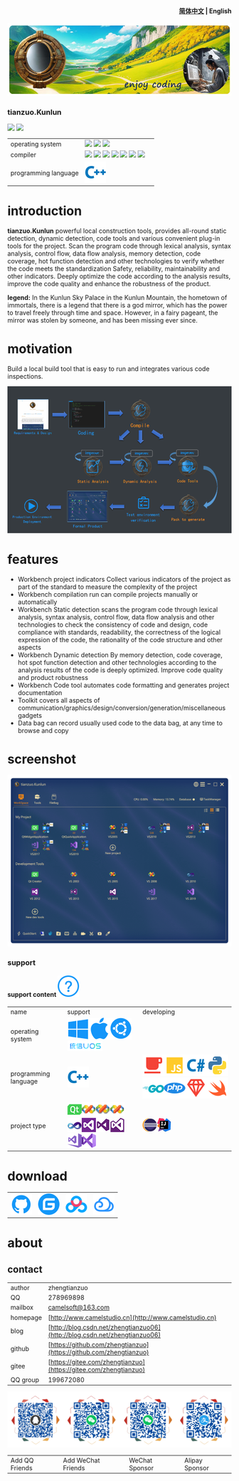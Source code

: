 ﻿<h4 align="right"><strong><a href="README.md">简体中文</a></strong> | English</h4>

![](./common/logo_devs.jpg)

### tianzuo.Kunlun

![](https://img.shields.io/badge/release-2.0.0.0-blue.svg)
![](https://img.shields.io/badge/date-24.1.1-orange.svg)

||||
|--|--|--|
|operating system|![](https://img.shields.io/badge/os-windows_7+-blue.svg) ![](https://img.shields.io/badge/os-macos_10.14+-lightgrey.svg) ![](https://img.shields.io/badge/os-ubuntu_20.04+-orange.svg) ||
|compiler|![](https://img.shields.io/badge/c++-11-blue.svg) ![](https://img.shields.io/badge/msvc-14.0-blue.svg) ![](https://img.shields.io/badge/msvc-14.1-blue.svg) ![](https://img.shields.io/badge/msvc-14.2-blue.svg) ![](https://img.shields.io/badge/msvc-14.3-blue.svg) ![](https://img.shields.io/badge/llvm-10.0-lightgrey.svg) ![](https://img.shields.io/badge/gcc-9.4-orange.svg)||
|programming language|![](common/Language_cpp.svg)|

# introduction

**tianzuo.Kunlun** powerful local construction tools, provides all-round static detection, dynamic detection, code tools and various convenient plug-in tools for the project. Scan the program code through lexical analysis, syntax analysis, control flow, data flow analysis, memory detection, code coverage, hot function detection and other technologies to verify whether the code meets the standardization Safety, reliability, maintainability and other indicators. Deeply optimize the code according to the analysis results, improve the code quality and enhance the robustness of the product.

**legend:**
In the Kunlun Sky Palace in the Kunlun Mountain, the hometown of immortals, there is a legend that there is a god mirror, which has the power to travel freely through time and space. However, in a fairy pageant, the mirror was stolen by someone, and has been missing ever since.

# motivation
Build a local build tool that is easy to run and integrates various code inspections.

![](./images_en/cap000.png)

# features
- Workbench project indicators Collect various indicators of the project as part of the standard to measure the complexity of the project
- Workbench compilation run can compile projects manually or automatically
- Workbench Static detection scans the program code through lexical analysis, syntax analysis, control flow, data flow analysis and other technologies to check the consistency of code and design, code compliance with standards, readability, the correctness of the logical expression of the code, the rationality of the code structure and other aspects
- Workbench Dynamic detection By memory detection, code coverage, hot spot function detection and other technologies according to the analysis results of the code is deeply optimized. Improve code quality and product robustness
- Workbench Code tool automates code formatting and generates project documentation
- Toolkit covers all aspects of communication/graphics/design/conversion/generation/miscellaneous gadgets
- Data bag can record usually used code to the data bag, at any time to browse and copy

# screenshot
![](./images_en/cap001.png)

### support
#### support content ![](./common/com_btnHelp.svg)


||||
|--|--|--|
|name|support|developing|
|operating system|![](./common/windows.svg)![](./common/macos.svg)![](./common/ubuntu.svg)![](./common/uos.png)||
|programming language|![](./common/Language_cpp.svg)|![](./common/Language_java.svg)![](./common/Language_js.svg)![](./common/Language_csharp.svg)![](./common/Language_python.svg)![](./common/Language_go.svg)![](./common/Language_php.svg)![](./common/Language_ruby.svg)![](./common/Language_swift.svg)|
|project type|![](./common/IDE_Qt.png)![](./common/IDE_VS2003.png)![](./common/IDE_VS2005.png)![](./common/IDE_VS2008.png)![](./common/IDE_VS2010.png)![](./common/IDE_VS2012.png)![](./common/IDE_VS2013.png)![](./common/IDE_VS2015.png)![](./common/IDE_VS2017.png)![](./common/IDE_VS2019.png)|![](./common/IDE_ECLIPSE.png)![](./common/IDE_IntellijIDEA.png)|

# download

|||||
|--|--|--|--|
|[![download](common/com_btnGitHub.svg)](https://github.com/zhengtianzuo/tianzuo.Kunlun/releases)|[![download](common/com_btnGitee.svg)](https://gitee.com/zhengtianzuo/tianzuo.Kunlun/releases)|[![download](common/down_baidu.svg)](https://pan.baidu.com/s/1Abnr2yTAHukV8AyX2-ZK1A?pwd=1234)|[![download](common/down_weiyun.svg)](https://share.weiyun.com/1WNeAnwL)|


# about
## contact

||||
|--|--|--|
|author|zhengtianzuo||
|QQ|278969898||
|mailbox|camelsoft@163.com||
|homepage|[http://www.camelstudio.cn](http://www.camelstudio.cn)||
|blog|[http://blog.csdn.net/zhengtianzuo06](http://blog.csdn.net/zhengtianzuo06)||
|github|[https://github.com/zhengtianzuo](https://github.com/zhengtianzuo)||
|gitee|[https://gitee.com/zhengtianzuo](https://gitee.com/zhengtianzuo)||
|QQ group|199672080||

![](./common/allinone.png)

|||||
|--|--|--|--|
|Add QQ Friends|Add WeChat Friends|WeChat Sponsor|Alipay Sponsor|
